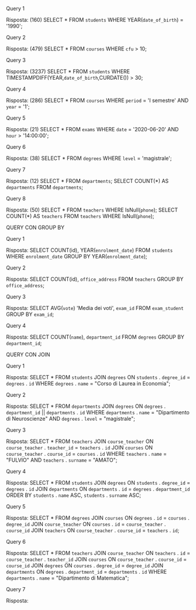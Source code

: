 Query 1

Risposta: (160)
SELECT * FROM `students` WHERE YEAR(`date_of_birth`) = '1990';


Query 2

Risposta: (479)
SELECT * FROM `courses` WHERE `cfu` > 10;


Query 3

Risposta: (3237)
SELECT * FROM `students` WHERE TIMESTAMPDIFF(YEAR,`date_of_birth`,CURDATE()) > 30;


Query 4 

Risposta: (286)
SELECT * FROM `courses` WHERE `period` = 'I semestre' AND `year` = '1';


Query 5

Risposta: (21)
SELECT * FROM `exams` WHERE `date` = '2020-06-20' AND `hour` > '14:00:00';


Query 6

Risposta: (38)
SELECT * FROM `degrees` WHERE `level` = 'magistrale';


Query 7

Risposta: (12)
SELECT * FROM `departments`;
SELECT COUNT(*) AS `departments` FROM `departments`;


Query 8

Risposta: (50)
SELECT * FROM `teachers` WHERE IsNull(`phone`);
SELECT COUNT(*) AS `teachers` FROM `teachers` WHERE IsNull(`phone`);


QUERY CON GROUP BY

Query 1

Risposta:
SELECT COUNT(id), YEAR(`enrolment_date`) FROM `students` WHERE `enrolment_date` GROUP BY YEAR(`enrolment_date`);


Query 2

Risposta: 
SELECT COUNT(id), `office_address` FROM `teachers` GROUP BY `office_address`;


Query 3

Risposta: 
SELECT AVG(`vote`) 'Media dei voti', `exam_id`  FROM `exam_student` GROUP BY `exam_id`;


Query 4 

Risposta: 
SELECT COUNT(`name`), `department_id` FROM `degrees` GROUP BY `department_id`;


QUERY CON JOIN

Query 1

Risposta: 
SELECT * FROM `students` 
JOIN `degrees` ON `students` . `degree_id` = `degrees` . `id` 
WHERE `degrees` . `name` = "Corso di Laurea in Economia"; 


Query 2 

Risposta: 
SELECT * FROM `departments` JOIN `degrees` ON `degrees` . `department_id` || `departments` . `id` WHERE `departments` . `name` = "Dipartimento di Neuroscienze" AND `degrees` . `level` = "magistrale";


Query 3

Risposta: 
SELECT * FROM `teachers`
JOIN `course_teacher` ON `course_teacher` . `teacher_id` = `teachers` . `id`
JOIN `courses` ON `course_teacher` . `course_id` = `courses` . `id`
WHERE `teachers` . `name` = "FULVIO" AND `teachers` . `surname` = "AMATO";


Query 4 

Risposta: 
SELECT * FROM `students`
JOIN `degrees` ON `students` . `degree_id` = `degrees` . `id`
JOIN `departments` ON `departments` . `id` = `degrees` . `department_id`
ORDER BY `students` . `name` ASC, `students` . `surname` ASC;


Query 5

Risposta: 
SELECT *
FROM `degrees` 
JOIN `courses` ON `degrees` . `id` = `courses` . `degree_id`
JOIN `course_teacher` ON `courses` . `id` = `course_teacher` . `course_id`
JOIN `teachers` ON `course_teacher` . `course_id` = `teachers` . `id`;


Query 6

Risposta: 
SELECT *
FROM `teachers`
JOIN `course_teacher` ON `teachers` . `id` = `course_teacher` . `teacher_id`
JOIN `courses` ON `course_teacher` . `course_id` = `course_id`
JOIN `degrees` ON `courses` . `degree_id` = `degree_id`
JOIN `departments` ON `degrees` . `department_id` = `departments` . `id`
WHERE `departments` . `name` = "Dipartimento di Matematica";


Query 7

Risposta: 




